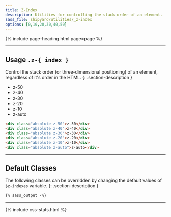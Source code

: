 ```yaml
---
title: Z-Index
description: Utilities for controlling the stack order of an element.
sass_file: shipyard/utilities/_z-index
options: [0,10,20,30,40,50]
---
```


{% include page-heading.html page=page %}

---

## Usage `.z-{ index }`
Control the stack order (or three-dimensional positioning) of an element, regardless of it's order in the HTML.
{: .section-description }

<ul class="utilities-z-index-list relative mb-30">
  <li class="utilities-z-index-item absolute bg-white z-50 align-center text-normal col-center">z-50</li>
  <li class="utilities-z-index-item absolute bg-gray-lighter z-40 align-center text-normal col-center">z-40</li>
  <li class="utilities-z-index-item absolute bg-gray-light z-30 align-center text-normal col-center">z-30</li>
  <li class="utilities-z-index-item absolute bg-gray z-20 align-center text-normal col-center">z-20</li>
  <li class="utilities-z-index-item absolute bg-gray-dark z-10 align-center text-normal col-center">z-10</li>
  <li class="utilities-z-index-item absolute bg-gray-darker z-auto align-center text-normal col-center">z-auto</li>
</ul>

```html
<div class="absolute z-50">z-50</div>
<div class="absolute z-40">z-40</div>
<div class="absolute z-30">z-30</div>
<div class="absolute z-20">z-20</div>
<div class="absolute z-10">z-10</div>
<div class="absolute z-auto">z-auto</div>
```

---

## Default Classes
The following classes can be overridden by changing the default values of `$z-indexes` variable.
{: .section-description }

```css
{% sass_output -%}
```

---

{% include css-stats.html %}
